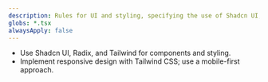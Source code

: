 ```yaml
---
description: Rules for UI and styling, specifying the use of Shadcn UI, Radix UI, and Tailwind CSS.
globs: *.tsx
alwaysApply: false
---
```

- Use Shadcn UI, Radix, and Tailwind for components and styling.
- Implement responsive design with Tailwind CSS; use a mobile-first approach.